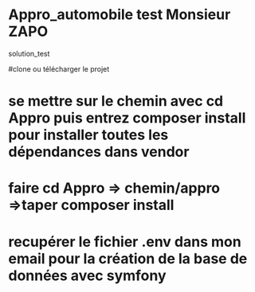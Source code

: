 # Appro_automobile  test Monsieur ZAPO 
solution_test

#clone ou télécharger le projet 
# se mettre sur le chemin avec cd Appro puis entrez composer install pour installer toutes les dépendances dans vendor
# faire cd Appro => chemin/appro =>taper composer install
# recupérer le fichier .env dans mon email pour la création de la base de données avec symfony 

